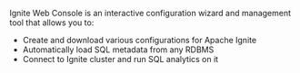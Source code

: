 Ignite Web Console is an interactive configuration wizard and management tool that allows you to:
* Create and download various configurations for Apache Ignite
* Automatically load SQL metadata from any RDBMS
* Connect to Ignite cluster and run SQL analytics on it